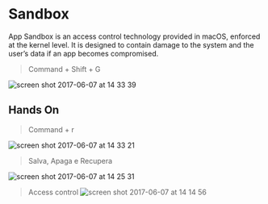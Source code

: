 # Sandbox
App Sandbox is an access control technology provided in macOS, enforced at the kernel level. It is designed to contain damage to the system and the user’s data if an app becomes compromised.

> Command + Shift + G

![screen shot 2017-06-07 at 14 33 39](https://user-images.githubusercontent.com/17646546/26956448-153fd8ae-4c94-11e7-98c4-b33fd527278f.png)

## Hands On

> Command + r

![screen shot 2017-06-07 at 14 33 21](https://user-images.githubusercontent.com/17646546/26956408-c3c3f73a-4c93-11e7-9a37-476ebe9dd6b0.png)

> Salva, Apaga e Recupera

![screen shot 2017-06-07 at 14 25 31](https://user-images.githubusercontent.com/17646546/26956415-d50e572e-4c93-11e7-85bf-3e77b9d84fb3.png)

> Access control
![screen shot 2017-06-07 at 14 14 56](https://user-images.githubusercontent.com/17646546/26956350-51ada7a4-4c93-11e7-85ce-61329d45ef85.png)
